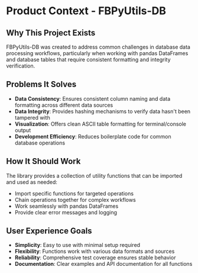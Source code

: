 # Product Context - FBPyUtils-DB

## Why This Project Exists
FBPyUtils-DB was created to address common challenges in database data processing workflows, particularly when working with pandas DataFrames and database tables that require consistent formatting and integrity verification.

## Problems It Solves
- **Data Consistency**: Ensures consistent column naming and data formatting across different data sources
- **Data Integrity**: Provides hashing mechanisms to verify data hasn't been tampered with
- **Visualization**: Offers clean ASCII table formatting for terminal/console output
- **Development Efficiency**: Reduces boilerplate code for common database operations

## How It Should Work
The library provides a collection of utility functions that can be imported and used as needed:
- Import specific functions for targeted operations
- Chain operations together for complex workflows
- Work seamlessly with pandas DataFrames
- Provide clear error messages and logging

## User Experience Goals
- **Simplicity**: Easy to use with minimal setup required
- **Flexibility**: Functions work with various data formats and sources
- **Reliability**: Comprehensive test coverage ensures stable behavior
- **Documentation**: Clear examples and API documentation for all functions
